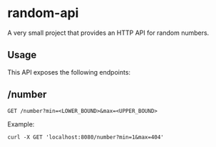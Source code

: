 # random-api
A very small project that provides an HTTP API for random numbers.

## Usage
This API exposes the following endpoints:

## /number
```shell
GET /number?min=<LOWER_BOUND>&max=<UPPER_BOUND>
```
Example:
```shell
curl -X GET 'localhost:8080/number?min=1&max=404'
```